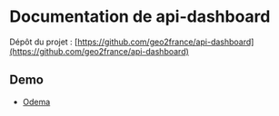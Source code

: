 # Documentation de api-dashboard

Dépôt du projet : [https://github.com/geo2france/api-dashboard](https://github.com/geo2france/api-dashboard)

## Demo

- [Odema](https://www.geo2france.fr/public/odema/dashboard/)

